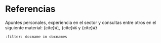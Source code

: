 # Referencias

Apuntes personales, experiencia en el sector y consultas entre otros en el siguiente material: {cite}`W1`, {cite}`W6` y {cite}`W3`

```{bibliography}
:filter: docname in docnames
```
